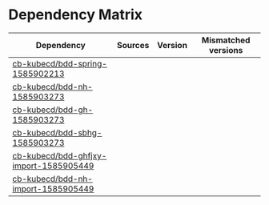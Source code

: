 # Dependency Matrix

Dependency | Sources | Version | Mismatched versions
---------- | ------- | ------- | -------------------
[cb-kubecd/bdd-spring-1585902213](https://github.com/cb-kubecd/bdd-spring-1585902213.git) |  | []() | 
[cb-kubecd/bdd-nh-1585903273](https://github.com/cb-kubecd/bdd-nh-1585903273.git) |  | []() | 
[cb-kubecd/bdd-gh-1585903273](https://github.com/cb-kubecd/bdd-gh-1585903273.git) |  | []() | 
[cb-kubecd/bdd-sbhg-1585903273](https://github.com/cb-kubecd/bdd-sbhg-1585903273.git) |  | []() | 
[cb-kubecd/bdd-ghfjxy-import-1585905449](https://github.com/cb-kubecd/bdd-ghfjxy-import-1585905449.git) |  | []() | 
[cb-kubecd/bdd-nh-import-1585905449](https://github.com/cb-kubecd/bdd-nh-import-1585905449.git) |  | []() | 
